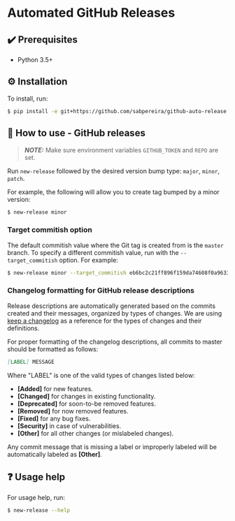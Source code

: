 # Automated GitHub Releases
<!---
# Automated GitHub and Sentry Releases
-->


## :heavy_check_mark: Prerequisites
* Python 3.5+

<!---
#### To use Sentry releases
* curl
* sentry-cli 
-->



## :gear: Installation 
To install, run:

```bash
$ pip install -e git+https://github.com/sabpereira/github-auto-release.git#egg=github-auto-release
```

<!---
For the Sentry releases, you must install the Sentry CLI. You can find the instructions [here.](https://docs.sentry.io/cli/installation/#automatic-installation)

If you are on OS X or Linux, you can use the automated downloader which will fetch the latest release version for you and install it:

```bash
$ curl -sL https://sentry.io/get-cli/ | bash
```
-->

## :wrench: How to use - GitHub releases
> **_NOTE:_** Make sure environment variables `GITHUB_TOKEN` and `REPO` are set.


Run `new-release` followed by the desired version bump type: `major`, `minor`, `patch`. 

For example, the following will allow you to create tag bumped by a minor version:

```bash
$ new-release minor
```

### Target commitish option

The default commitish value where the Git tag is created from is the `master` branch. To specify a different commitish value, run with the `--target_commitish` option. For example:

```bash
$ new-release minor --target_commitish eb6bc2c21ff896f159da74608f0a96330419a3g5
```
### Changelog formatting for GitHub release descriptions

Release descriptions are automatically generated based on the commits created and their messages, organized by types of changes.
We are using [keep a changelog](https://keepachangelog.com/en/1.0.0/) as a reference for the types of changes and their definitions.

For proper formatting of the changelog descriptions, all commits to master should be formatted as follows:

```markdown
[LABEL] MESSAGE
```
Where "LABEL" is one of the valid types of changes listed below:
* **[Added]** for new features.
* **[Changed]** for changes in existing functionality.
* **[Deprecated]** for soon-to-be removed features.
* **[Removed]** for now removed features.
* **[Fixed]** for any bug fixes.
* **[Security]** in case of vulnerabilities.
* **[Other]** for all other changes (or mislabeled changes).

Any commit message that is missing a label or improperly labeled will be automatically labeled as **[Other]**.


<!---
## :hammer_and_wrench: How to use - Sentry releases
> **_NOTE:_** Make sure environment variables `SENTRY_AUTH_TOKEN`, `SENTRY_ORG` and `SENTRY_PROJECT` are set. 
You must also have the latest release version tag available as `APP_VERSION`.

Run the following:

```bash
$ sentry-release 
```
-->



## :question: Usage help

For usage help, run:

```bash
$ new-release --help
```


